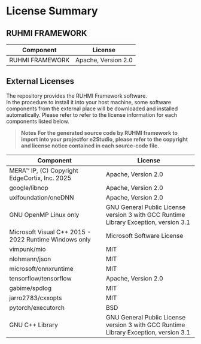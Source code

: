 
# License Summary

## RUHMI FRAMEWORK
|Component|License|
|---|---|
|RUHMI FRAMEWORK|Apache, Version 2.0|


## External Licenses
The repository provides the RUHMI Framework software.  
In the procedure to install it into your host machine, some software components from the external place will be downloaded and installed automatically. Please refer to refer to the license information for each components listed below.   

> **Notes** 
> **For the generated source code by RUHMI framework to import into your projectfor e2Studio, please refer to the copyright and license notice contained in each source-code file.**  

|Component|License|
|---|---|
|MERA™ IP, (C) Copyright EdgeCortix, Inc. 2025|Apache, Version 2.0|
|google/libnop|Apache, Version 2.0|
|uxlfoundation/oneDNN|Apache, Version 2.0|
|GNU OpenMP Linux only|GNU General Public License version 3 with GCC Runtime Library Exception, version 3.1|
|Microsoft Visual C++ 2015 - 2022 Runtime Windows only |Microsoft Software License|
|vimpunk/mio|MIT|
|nlohmann/json|MIT|
|microsoft/onnxruntime|MIT|
|tensorflow/tensorflow|Apache, Version 2.0|
|gabime/spdlog|MIT|
|jarro2783/cxxopts|MIT|
|pytorch/executorch|BSD|
|GNU C++ Library|GNU General Public License version 3 with GCC Runtime Library Exception, version 3.1|

